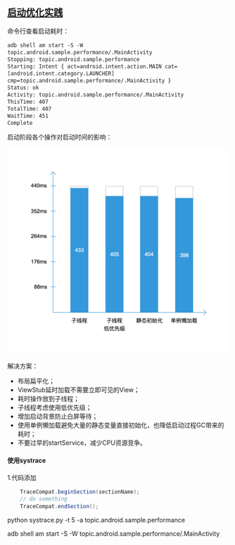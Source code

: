
## [启动优化实践](https://developer.android.com/topic/performance/vitals/launch-time)

命令行查看启动耗时：
```
adb shell am start -S -W topic.android.sample.performance/.MainActivity
Stopping: topic.android.sample.performance
Starting: Intent { act=android.intent.action.MAIN cat=[android.intent.category.LAUNCHER] cmp=topic.android.sample.performance/.MainActivity }
Status: ok
Activity: topic.android.sample.performance/.MainActivity
ThisTime: 407
TotalTime: 407
WaitTime: 451
Complete
```

启动阶段各个操作对启动时间的影响：

<img src="../../assets/images/startup-time.png" width="550">

解决方案：

* 布局扁平化；
* ViewStub延时加载不需要立即可见的View；
* 耗时操作放到子线程；
* 子线程考虑使用低优先级；
* 增加启动背景防止白屏等待；
* 使用单例懒加载避免大量的静态变量直接初始化，也降低启动过程GC带来的耗时；
* 不要过早的startService，减少CPU资源竞争。

#### 使用systrace

1.代码添加
```java
    TraceCompat.beginSection(sectionName);
    // do something
    TraceCompat.endSection();
```

python systrace.py -t 5 -a topic.android.sample.performance

adb shell am start -S -W topic.android.sample.performance/.MainActivity

